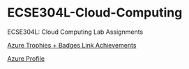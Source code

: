 # ECSE304L-Cloud-Computing
ECSE304L: Cloud Computing Lab Assignments

[Azure Trophies + Badges Link Achievements](https://docs.microsoft.com/en-us/users/tanvipenumudy-6586/achievements)

[Azure Profile](https://docs.microsoft.com/en-us/users/tanvipenumudy-6586/)

